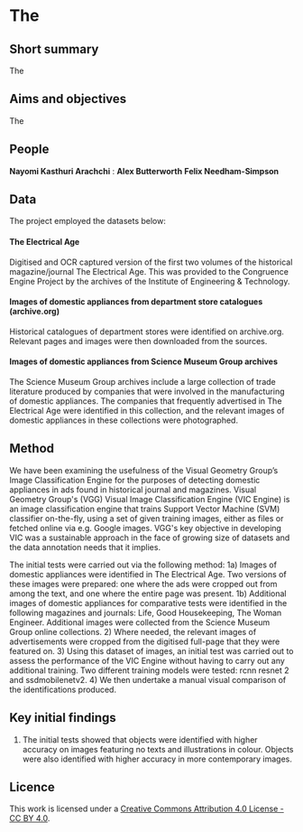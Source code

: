 # The 

## Short summary
The 

## Aims and objectives

The 


## People 

**Nayomi Kasthuri Arachchi** : 
**Alex Butterworth**
**Felix Needham-Simpson**




## Data
The project employed the datasets below:
#### The Electrical Age 
Digitised and OCR captured version of the first two volumes of the historical magazine/journal The Electrical Age. This was provided to the Congruence Engine Project by the archives of the Institute of Engineering & Technology.

#### Images of domestic appliances from department store catalogues (archive.org)
Historical catalogues of department stores were identified on archive.org. Relevant pages and images were then downloaded from the sources.

#### Images of domestic appliances from Science Museum Group archives
The Science Museum Group archives include a large collection of trade literature produced by companies that were involved in the manufacturing of domestic appliances. The companies that frequently advertised in The Electrical Age were identified in this collection, and the relevant images of domestic appliances in these collections were photographed. 


## Method

We have been examining the usefulness of the Visual Geometry Group’s Image Classification Engine for the purposes of detecting domestic appliances in ads found in historical journal and magazines. Visual Geometry Group's (VGG) Visual Image Classification Engine (VIC Engine) is an image classification engine that trains Support Vector Machine (SVM) classifier on-the-fly, using a set of given training images, either as files or fetched online via e.g. Google images. VGG's key objective in developing VIC was a sustainable approach in the face of growing size of datasets and the data annotation needs that it implies.

The initial tests were carried out via the following method:
1a) Images of domestic appliances were identified in The Electrical Age. Two versions of these images were prepared: one where the ads were cropped out from among the text, and one where the entire page was present.
1b) Additional images of domestic appliances for comparative tests were identified in the following magazines and journals:  Life, Good Housekeeping, The Woman Engineer. Additional images were collected from the Science Museum Group online collections. 
2) Where needed, the relevant images of advertisements were cropped from the digitised full-page that they were featured on.
3) Using this dataset of images, an initial test was carried out to assess the performance of the VIC Engine without having to carry out any additional training. Two different training models were tested: rcnn resnet 2 and ssdmobilenetv2.
4) We then undertake a manual visual comparison of the identifications produced.

## Key initial findings
1)	The initial tests showed that objects were identified with higher accuracy on images featuring no texts and illustrations in colour. Objects were also identified with higher accuracy in more contemporary images. 







## Licence 
This work is licensed under a [Creative Commons Attribution 4.0 License - CC BY 4.0](https://creativecommons.org/licenses/by/4.0/).

